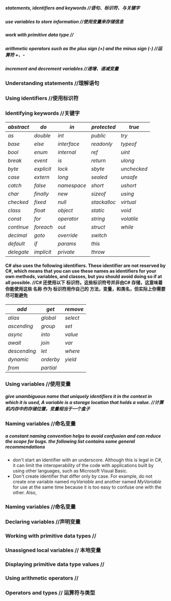##### statements, identifiers and keywords //语句、标识符、与关键字
##### use variables to store information //使用变量来存储信息
##### work with primitive data type //
##### arithmetic operators such as the plus sign (+) and the minus sign (-) //运算符 +、-
##### increment and decrement variables //递增、递减变量

### Understanding statements //理解语句
### Using identifiers //使用标识符
### Identifying keywords //关键字

|_abstract_|_do_|_in_|_protected_|_true_|
|----------|----|----|-----------|------|
|_as_      |_double_|_int_|_public_|_try_|
|_base_    |_else_  |_interface_   |_readonly_|_typeof_|
|_bool_    |_enum_  |_internal_    |_ref_     |_uint_  |
|_break_   |_event_ |_is_          |_return_  |_ulong_ |
|_byte_    |_explicit_|_lock_      |_sbyte_   |_unchecked_|
|_case_    |_extern_  |_long_      |_sealed_  |_unsafe_   |
|_catch_   |_false_   |_namespace_ |_short_   |_ushort_   |
|_char_    |_finally_ |_new_       |_sizeof_  |_using_    |
|_checked_ |_fixed_   |_null_      |_stackalloc_|_virtual_|
|_class_   |_float_   |_object_    |_static_    |_void_   |
|_const_   |_for_     |_operator_  |_string_    |_volatile_|
|_continue_|_foreach_ |_out_       |_struct_    |_while_   |
|_decimal_ |_goto_    |_override_  |_switch_    |          |
|_default_ |_if_      |_params_    |_this_      |          |
|_delegate_|_implicit_|_private_   |_throw_     |          |

#### C# also uses the following identifiers. These identifier are not reserved by C#, which means that you can use these names as identifiers for your own methods, variables, and classes, but you should avoid doing so if at all possible. //C# 还使用以下 标识符。这些标识符号并非由C# 存储，这意味着你能使用这些 名称 作为 标识符用作自己的 方法，变量，和类名，但实际上你需要尽可能避免
|_add_|_get_|_remove_|
|-----|-----|--------|
|_alias_|_global_|_select_|
|_ascending_|_group_|_set_|
|_async_|_into_|_value_|
|_await_|_join_|_var_|
|_descending_|_let_|_where_|
|_dynamic_|_orderby_|_yield_|
|_from_|_partial_|

### Using variables //使用变量

##### give unambiguous name that uniquely identifiers it in the context in which it is used, A _variable_ is a storage location that holds a value. //计算机内存中的存储位置，变量相当于一个盒子  

### Naming variables //命名变量
##### a constant naming convention helps to avoid confusion and can reduce the scope for bugs. the following list contains some general recommendations
- don't start an identifier with an underscore. Although this is legal in C#, it can limit the interoperability of the code with applications built by using other languages, such as Microsoft Visual Basic.
- Don't create identifier that differ only by case. For example, do not create one variable named _myVariable_ and another named _MyVariable_ for use at the same time because it is too easy to confuse one with the other. Also,

### Naming variables //命名变量
### Declaring variables  //声明变量
### Working with primitive data types //
### Unassigned local variables // 本地变量
### Displaying primitive data type values //

### Using arithmetic operators  //
### Operators and types // 运算符与类型
